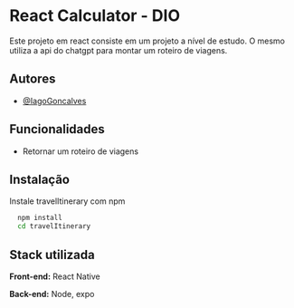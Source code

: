 
# React Calculator - DIO

Este projeto em react consiste em um projeto a nível de estudo. O mesmo utiliza a api do chatgpt para montar um roteiro de viagens.
## Autores

- [@IagoGoncalves](https://www.github.com/IagoGoncalves)


## Funcionalidades

- Retornar um roteiro de viagens


## Instalação

Instale travelItinerary com npm

```bash
  npm install
  cd travelItinerary
```
    
## Stack utilizada

**Front-end:** React Native

**Back-end:** Node, expo

